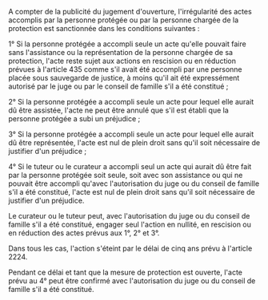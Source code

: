 A compter de la publicité du jugement d'ouverture, l'irrégularité des actes accomplis par la personne protégée ou par la personne chargée de la protection est sanctionnée dans les conditions suivantes : 


1° Si la personne protégée a accompli seule un acte qu'elle pouvait faire sans l'assistance ou la représentation de la personne chargée de sa protection, l'acte reste sujet aux actions en rescision ou en réduction prévues à l'article 435 comme s'il avait été accompli par une personne placée sous sauvegarde de justice, à moins qu'il ait été expressément autorisé par le juge ou par le conseil de famille s'il a été constitué ; 


2° Si la personne protégée a accompli seule un acte pour lequel elle aurait dû être assistée, l'acte ne peut être annulé que s'il est établi que la personne protégée a subi un préjudice ; 


3° Si la personne protégée a accompli seule un acte pour lequel elle aurait dû être représentée, l'acte est nul de plein droit sans qu'il soit nécessaire de justifier d'un préjudice ; 


4° Si le tuteur ou le curateur a accompli seul un acte qui aurait dû être fait par la personne protégée soit seule, soit avec son assistance ou qui ne pouvait être accompli qu'avec l'autorisation du juge ou du conseil de famille s'il a été constitué, l'acte est nul de plein droit sans qu'il soit nécessaire de justifier d'un préjudice. 


Le curateur ou le tuteur peut, avec l'autorisation du juge ou du conseil de famille s'il a été constitué, engager seul l'action en nullité, en rescision ou en réduction des actes prévus aux 1°, 2° et 3°. 


Dans tous les cas, l'action s'éteint par le délai de cinq ans prévu à l'article 2224. 


Pendant ce délai et tant que la mesure de protection est ouverte, l'acte prévu au 4° peut être confirmé avec l'autorisation du juge ou du conseil de famille s'il a été constitué.

